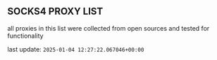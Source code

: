 ## SOCKS4 PROXY LIST

all proxies in this list were collected from open sources and tested for functionality

last update: `2025-01-04 12:27:22.067046+00:00`